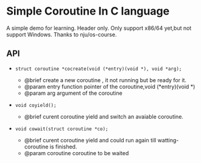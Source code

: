 # Simple Coroutine In C language
A simple demo for learning.
Header only.
Only support x86/64 yet,but not support Windows.
Thanks to nju/os-course.
## API
 * `struct coroutine *cocreate(void (*entry)(void *), void *arg);`
   * @brief create a new coroutine , it not running but be ready for it.
   * @param entry function pointer of the coroutine,void (*entry)(void *)
   * @param arg argument of the coroutine


 * `void coyield();`
   * @brief curent coroutine yield and switch an avaiable coroutine.

 * `void cowait(struct coroutine *co);`
    * @brief curent coroutine yield and could run again till watting-coroutine is finished.
    * @param coroutine coroutine to be waited







